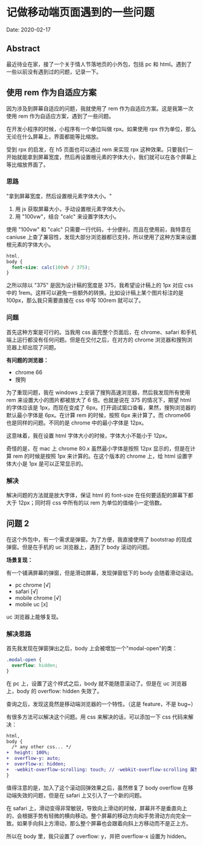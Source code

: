 # 记做移动端页面遇到的一些问题

Date: 2020-02-17

## Abstract

最近待业在家，接了一个关于情人节落地页的小外包，包括 pc 和 html。遇到了一些以前没有遇到过的问题，记录一下。

## 使用 rem 作为自适应方案

因为涉及到屏幕自适应的问题，我就使用了 rem 作为自适应方案。这是我第一次使用 rem 作为自适应方案，遇到了一些问题。

在开发小程序的时候，小程序有一个单位叫做 rpx。如果使用 rpx 作为单位，那么无论在什么屏幕上，界面都能等比缩放。

受到 rpx 的启发，在 h5 页面也可以通过 rem 来实现 rpx 这种效果。只要我们一开始就能拿到屏幕宽度，然后再设置根元素的字体大小，我们就可以在各个屏幕上等比缩放界面了。

### 思路

"拿到屏幕宽度，然后设置根元素字体大小。"

1. 用 js 获取屏幕大小，手动设置根元素字体大小。
2. 用 "100vw"，结合 "calc" 来设置字体大小。

使用 "100vw" 和 "calc" 只需要一行代码，十分便利，而且在使用前，我特意在 caniuse 上查了兼容性，发现大部分浏览器都已支持，所以使用了这种方案来设置根元素的字体大小。

```css
html,
body {
  font-size: calc(100vh / 375);
}
```

之所以除以 "375" 是因为设计稿的宽度是 375，我希望设计稿上的 1px 对应 css 中的 1rem。这样可以避免一些额外的转换。比如设计稿上某个图片标注的是 100px，那么我只需要直接在 css 中写 100rem 就可以了。

### 问题

首先这种方案是可行的。当我用 css 画完整个页面后，在 chrome、safari 和手机端上运行都没有任何问题。但是在交付之后，在对方的 chrome 浏览器和搜狗浏览器上却出现了问题。

**有问题的浏览器：**

- chrome 66
- 搜狗

为了重现问题，我在 windows 上安装了搜狗高速浏览器，然后我发现所有使用 rem 来设置大小的图片都被放大了 6 倍。也就是说在 375 的情况下，期望 html 的字体应该是 1px，而现在变成了 6px。打开调试窗口查看，果然，搜狗浏览器的默认最小字体是 6px。在计算 rem 的时候，按照 6px 来计算了。而 chrome66 也是同样的问题。不同的是 chrome 中的最小字体是 12px。

这意味着，我在设置 html 字体大小的时候，字体大小不能小于 12px。

奇怪的是，在 mac 上 chrome 80.x 虽然最小字体是按照 12px 显示的，但是在计算 rem 的时候是按照 1px 来计算的。在这个版本的 chrome 上，给 html 设置字体大小是 1px 是可以正常显示的。

### 解决

解决问题的方法就是放大字体，保证 html 的 font-size 在任何要适配的屏幕下都大于 12px；同时将 css 中所有的以 rem 为单位的值缩小一定倍数。

## 问题 2

在这个外包中，有一个需求是弹窗。为了方便，我直接使用了 bootstrap 的现成弹窗。但是在手机的 uc 浏览器上，遇到了 body 滚动的问题。

**场景复现：**

有一个铺满屏幕的弹窗，但是滑动屏幕，发现弹窗低下的 body 会随着滑动滚动。

- pc chrome [√]
- safari [√]
- mobile chrome [√]
- mobile uc [x]

uc 浏览器上能够复现。

### 解决思路

首先我发现在弹窗弹出之后，body 上会被增加一个"modal-open"的类：

```css
.modal-open {
  overflow: hidden;
}
```

在 pc 上，设置了这个样式之后，body 就不能随意滚动了。但是在 uc 浏览器上，body 的 overflow: hidden 失效了。

查询之后，发现这竟然是移动端浏览器的一个特性。（这是 feature，不是 bug~）

有很多方法可以解决这个问题。用 css 来解决的话，可以添加一下 css 代码来解决：

```diff
html,
body {
  /* any other css... */
+  height: 100%;
+  overflow-y: auto;
+  overflow-x: hidden;
+  -webkit-overflow-scrolling: touch; // -webkit-overflow-scrolling 属性控制元素在移动设备上是否使用滚动回弹效果
}
```

值得注意的是，加入了这个滚动回弹效果之后，虽然修复了 body overflow 在移动端失效的问题，但是在 safari 上又引入了一个新的问题。

在 safari 上，滑动变得非常敏锐，导致向上滑动的时候，屏幕并不是垂直向上的，会根据手势有轻微的横向移动。整个屏幕的移动方向和手势滑动方向完全一致。如果手向斜上方滑动，那么整个屏幕也会跟着向斜上方移动而不是正上方。

所以在 body 里，我只设置了 overflow: y，并把 overflow-x 设置为 hidden。
